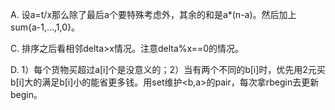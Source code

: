 A. 设a=t/x那么除了最后a个要特殊考虑外，其余的和是a*(n-a)。然后加上sum{a-1,...,1,0}。

C. 排序之后看相邻delta>x情况。注意delta%x==0的情况。

D. 1）每个货物买超过a[i]个是没意义的；2）当有两个不同的b[i]时，优先用2元买b[i]大的满足b[i]小的能省更多钱。用set维护<b,a>的pair，每次拿rbegin去更新begin。
